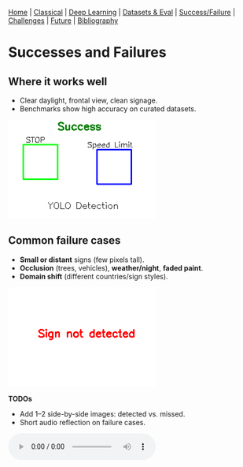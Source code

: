 [Home](index.md) | [Classical](classical.md) | [Deep Learning](deep-learning.md) | [Datasets & Eval](datasets.md) | [Success/Failure](successes-failures.md) | [Challenges](challenges.md) | [Future](future.md) | [Bibliography](bibliography.md)


# Successes and Failures

## Where it works well
- Clear daylight, frontal view, clean signage.
- Benchmarks show high accuracy on curated datasets.

![Success Detection](assets/images/success-detection.png)  


## Common failure cases
- **Small or distant** signs (few pixels tall).
- **Occlusion** (trees, vehicles), **weather/night**, **faded paint**.
- **Domain shift** (different countries/sign styles).

![Failure Detection](assets/images/failure-detection.png)  


**TODOs**
- Add 1–2 side-by-side images: detected vs. missed.
- Short audio reflection on failure cases.

<audio controls src="assets/audio/success-failure.mp3">Your browser does not support audio.</audio>
